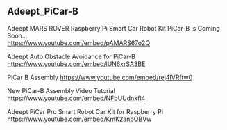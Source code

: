 ## Adeept_PiCar-B  

Adeept MARS ROVER Raspberry Pi Smart Car Robot Kit PiCar-B is Coming Soon...  
https://www.youtube.com/embed/pAMARS67o2Q  

Adeept Auto Obstacle Avoidance for PiCar-B
https://www.youtube.com/embed/lUN6xrSA3BE  

PiCar B Assembly
https://www.youtube.com/embed/rej4IVRftw0  

New PiCar-B Assembly Video Tutorial
https://www.youtube.com/embed/NFbUUdnxfl4  




Adeept PiCar Pro Smart Robot Car Kit for Raspberry Pi
https://www.youtube.com/embed/KmK2anpQBVw  